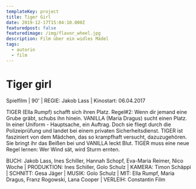```yaml
---
templateKey: project
title: Tiger Girl
date: 2019-12-17T15:04:10.000Z
featuredpost: false
featuredimage: /img/flavor_wheel.jpg
description: Film über ein widles Mädel
tags:
  - autorin
  - film
---
```

# Tiger girl

Spielfilm | 90' | REGIE: Jakob Lass | Kinostart: 06.04.2017

TIGER (Ella Rumpf) schafft sich ihren Platz. Regel#2: Wenn dir jemand eine Grube gräbt, schubs ihn hinein. VANILLA (Maria Dragus) sucht einen Platz. In einer Uniform - Hauptsache, ein Auftrag. Doch sie fliegt durch die Polizeiprüfung und landet bei einem privaten Sicherheitsdienst. TIGER ist fasziniert von dem Mädchen, das so krampfhaft versucht, dazuzugehören. Sie bringt ihr das Beißen bei und VANILLA leckt Blut. TIGER muss eine neue Regel lernen: Wer Wind sät, wird Sturm ernten.

BUCH: Jakob Lass, Ines Schiller, Hannah Schopf, Eva-Maria Reimer, Nico Woche | PRODUKTION: Ines Schiller, Golo Schulz | KAMERA: Timon Schäppi | SCHNITT: Gesa Jäger | MUSIK: Golo Schulz | MIT: Ella Rumpf, Maria Dragus, Franz Rogowski, Lana Cooper​ | VERLEIH: Constantin Film